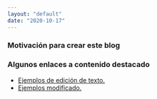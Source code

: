 ```yaml
---
layout: "default"
date: "2020-10-17"
---
```


### Motivación para crear este blog








### Algunos enlaces a contenido destacado

 - [Ejemplos de edición de texto.](./2020/20201017.md)
 - [Ejemplos modificado.](./2020/20201017bis.md)